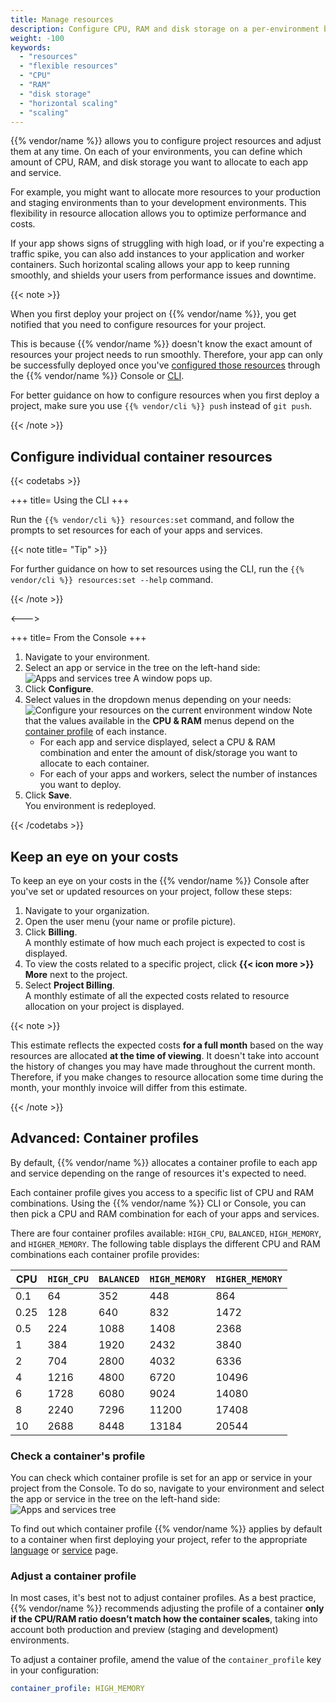 ```yaml
---
title: Manage resources
description: Configure CPU, RAM and disk storage on a per-environment basis so your apps and services can run smoothly.
weight: -100
keywords:
  - "resources"
  - "flexible resources"
  - "CPU"
  - "RAM"
  - "disk storage"
  - "horizontal scaling"
  - "scaling"
---
```


{{% vendor/name %}} allows you to configure project resources and adjust them at any time.
On each of your environments, you can define which amount of CPU, RAM,
and disk storage you want to allocate to each app and service.

For example, you might want to allocate more resources to your production and staging environments
than to your development environments.
This flexibility in resource allocation allows you to optimize performance and costs.

If your app shows signs of struggling with high load, or if you're expecting a traffic spike,
you can also add instances to your application and worker containers.
Such horizontal scaling allows your app to keep running smoothly,
and shields your users from performance issues and downtime.

{{< note >}}

When you first deploy your project on {{% vendor/name %}},
you get notified that you need to configure resources for your project.

This is because {{% vendor/name %}} doesn't know the exact amount of resources your project needs to run smoothly.
Therefore, your app can only be successfully deployed once you've [configured those resources](#configure-individual-container-resources) through the {{% vendor/name %}} Console or [CLI](/administration/cli/_index.md).

For better guidance on how to configure resources when you first deploy a project,
make sure you use `{{% vendor/cli %}} push` instead of `git push`.

{{< /note >}}

## Configure individual container resources

{{< codetabs >}}

+++
title= Using the CLI
+++

Run the `{{% vendor/cli %}} resources:set` command, and follow the prompts to set resources for each of your apps and services.

{{< note title= "Tip" >}}

For further guidance on how to set resources using the CLI, run the `{{% vendor/cli %}} resources:set --help` command.

{{< /note >}}

<--->

+++
title= From the Console
+++

1. Navigate to your environment.
2. Select an app or service in the tree on the left-hand side:
   ![Apps and services tree](/images/flexible-resources/apps-services-tree.png "0.2")
   A window pops up.
3. Click **Configure**.
4. Select values in the dropdown menus depending on your needs:
   ![Configure your resources on the current environment window](/images/flexible-resources/configure-flexible-resources.png)
   Note that the values available in the **CPU & RAM** menus depend on the [container profile](#1-configure-your-container-profiles) of each instance.
   - For each app and service displayed, select a CPU & RAM combination and enter the amount of disk/storage you want to allocate to each container.
   - For each of your apps and workers, select the number of instances you want to deploy.
5. Click **Save**.</br>
   You environment is redeployed.

{{< /codetabs >}}

## Keep an eye on your costs

To keep an eye on your costs in the {{% vendor/name %}} Console after you've set or updated resources on your project,
follow these steps:

1. Navigate to your organization.
2. Open the user menu (your name or profile picture).
3. Click **Billing**.</br>
   A monthly estimate of how much each project is expected to cost is displayed.
4. To view the costs related to a specific project, click **{{< icon more >}} More** next to the project.
5. Select **Project Billing**.</br>
   A monthly estimate of all the expected costs related to resource allocation on your project is displayed.

{{< note >}}

This estimate reflects the expected costs **for a full month** based on the way resources are allocated **at the time of viewing**.
It doesn't take into account the history of changes you may have made throughout the current month.</br>
Therefore, if you make changes to resource allocation some time during the month, your monthly invoice will differ from this estimate.

{{< /note >}}

## Advanced: Container profiles

By default, {{% vendor/name %}} allocates a container profile to each app and service depending on the range of resources it's expected to need.

Each container profile gives you access to a specific list of CPU and RAM combinations.
Using the {{% vendor/name %}} CLI or Console, you can then pick a CPU and RAM combination for each of your apps and services.

There are four container profiles available: `HIGH_CPU`, `BALANCED`, `HIGH_MEMORY`, and `HIGHER_MEMORY`.
The following table displays the different CPU and RAM combinations each container profile provides:

| CPU  | `HIGH_CPU`   | `BALANCED` | `HIGH_MEMORY` | `HIGHER_MEMORY` |
| ---- | ------------ | ---------- | ------------- | --------------- |
| 0.1  | 64           | 352        | 448           | 864             |
| 0.25 | 128          | 640        | 832           | 1472            |
| 0.5  | 224          | 1088       | 1408          | 2368            |
| 1    | 384          | 1920       | 2432          | 3840            |
| 2    | 704          | 2800       | 4032          | 6336            |
| 4    | 1216         | 4800       | 6720          | 10496           |
| 6    | 1728         | 6080       | 9024          | 14080           |
| 8    | 2240         | 7296       | 11200         | 17408           |
| 10   | 2688         | 8448       | 13184         | 20544           |

### Check a container's profile

You can check which container profile is set for an app or service in your project from the Console.
To do so, navigate to your environment and select the app or service in the tree on the left-hand side:
![Apps and services tree](/images/flexible-resources/check-container-profile.png "0.25")

To find out which container profile {{% vendor/name %}} applies by default to a container when first deploying your project,
refer to the appropriate [language](/languages/_index.md) or [service](add-services/_index.md) page.

### Adjust a container profile

In most cases, it's best not to adjust container profiles.
As a best practice, {{% vendor/name %}} recommends adjusting the profile of a container **only if the CPU/RAM ratio doesn’t match how the container scales**,
taking into account both production and preview (staging and development) environments.

To adjust a container profile, amend the value of the `container_profile` key in your configuration:

```yaml {configFile="app"}
container_profile: HIGH_MEMORY
```